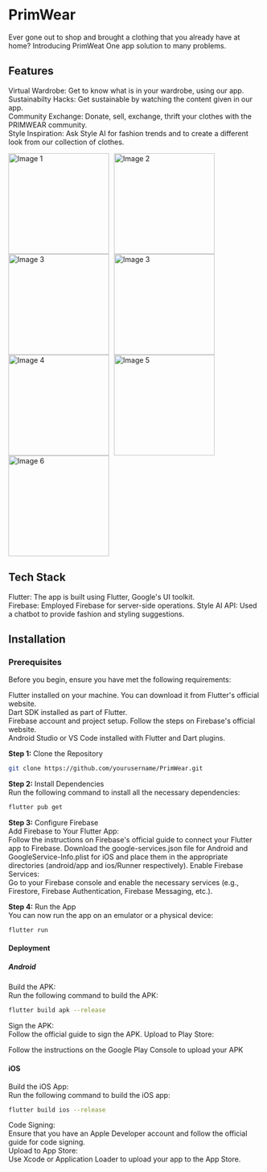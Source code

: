 # PrimWear
Ever gone out to shop and brought a clothing that you already have at home? Introducing PrimWeat One app solution to many problems.

## Features
Virtual Wardrobe: Get to know what is in your wardrobe, using our app.  
Sustainabilty Hacks: Get sustainable by watching the content given in our app.  
Community Exchange: Donate, sell, exchange, thrift your clothes with the PRIMWEAR community.  
Style Inspiration: Ask Style AI for fashion trends and to create a different look from our collection of clothes.  

<div style="display: flex; flex-wrap: wrap;">
    <img src="https://github.com/user-attachments/assets/3c0431fe-676b-42a6-ae64-6e6ae1c61861" alt="Image 1" style="width: 200px; margin-right: 10px;">
    <img src="https://github.com/user-attachments/assets/91d03a1d-923f-4155-9d07-9d459c4e53da" alt="Image 2" style="width: 200px; margin-right: 10px;">
    <img src="https://github.com/user-attachments/assets/9e3e4997-2537-4605-8f03-cd92365d19d8" alt="Image 3" style="width: 200px; margin-right: 10px;">
    <img src="https://github.com/user-attachments/assets/3c8250b6-1b10-4053-8125-008f4a4c2c50" alt="Image 3" style="width: 200px; margin-right: 10px;">
</div>

<div style="display: flex; flex-wrap: wrap;">
    <img src="https://github.com/user-attachments/assets/2fb8b83f-5632-4dc5-9ed6-a3a75799a7f4" alt="Image 4" style="width: 200px; margin-right: 10px;">
    <img src="https://github.com/user-attachments/assets/57f0f491-cb9b-4b01-a770-1ad9bd610a72" alt="Image 5" style="width: 200px; margin-right: 10px;">
    <img src="https://github.com/user-attachments/assets/b3778e7b-8b39-415f-859a-1c2699065f48" alt="Image 6" style="width: 200px; margin-right: 10px;">
</div>



## Tech Stack
Flutter: The app is built using Flutter, Google's UI toolkit.  
Firebase: Employed Firebase for server-side operations.
Style AI API: Used a chatbot to provide fashion and styling suggestions.

## Installation
### Prerequisites
Before you begin, ensure you have met the following requirements:

Flutter installed on your machine. You can download it from Flutter's official website.  
Dart SDK installed as part of Flutter.  
Firebase account and project setup. Follow the steps on Firebase's official website.  
Android Studio or VS Code installed with Flutter and Dart plugins.  


**Step 1:** Clone the Repository  
 ```bash
git clone https://github.com/yourusername/PrimWear.git
 ```

**Step 2:** Install Dependencies  
Run the following command to install all the necessary dependencies:
 ```bash
flutter pub get
 ```

**Step 3:** Configure Firebase  
Add Firebase to Your Flutter App:  
Follow the instructions on Firebase's official guide to connect your Flutter app to Firebase.
Download the google-services.json file for Android and GoogleService-Info.plist for iOS and place them in the appropriate directories (android/app and ios/Runner respectively).
Enable Firebase Services:  
Go to your Firebase console and enable the necessary services (e.g., Firestore, Firebase Authentication, Firebase Messaging, etc.).  

**Step 4:** Run the App  
You can now run the app on an emulator or a physical device:
 ```bash
flutter run
 ```

#### Deployment  
##### Android  
Build the APK:  
Run the following command to build the APK:
 ```bash
flutter build apk --release
 ```
Sign the APK:  
Follow the official guide to sign the APK.
Upload to Play Store:

Follow the instructions on the Google Play Console to upload your APK
#### iOS  
Build the iOS App:  
Run the following command to build the iOS app:
 ```bash
 flutter build ios --release
 ```
Code Signing:  
Ensure that you have an Apple Developer account and follow the official guide for code signing.  
Upload to App Store:  
Use Xcode or Application Loader to upload your app to the App Store.  
